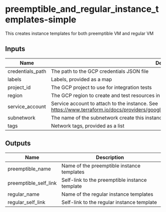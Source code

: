# preemptible_and_regular_instance_templates-simple

This creates instance templates for both preemptible VM and regular VM

<!-- BEGINNING OF PRE-COMMIT-TERRAFORM DOCS HOOK -->
## Inputs

| Name | Description | Type | Default | Required |
|------|-------------|:----:|:-----:|:-----:|
| credentials\_path | The path to the GCP credentials JSON file | string | n/a | yes |
| labels | Labels, provided as a map | map(string) | n/a | yes |
| project\_id | The GCP project to use for integration tests | string | n/a | yes |
| region | The GCP region to create and test resources in | string | n/a | yes |
| service\_account | Service account to attach to the instance. See https://www.terraform.io/docs/providers/google/r/compute_instance_template.html#service_account. | object | `"null"` | no |
| subnetwork | The name of the subnetwork create this instance in. | string | `""` | no |
| tags | Network tags, provided as a list | list(string) | n/a | yes |

## Outputs

| Name | Description |
|------|-------------|
| preemptible\_name | Name of the preemptible instance templates |
| preemptible\_self\_link | Self-link to the preemptible instance template |
| regular\_name | Name of the regular instance templates |
| regular\_self\_link | Self-link to the regular instance template |

<!-- END OF PRE-COMMIT-TERRAFORM DOCS HOOK -->
